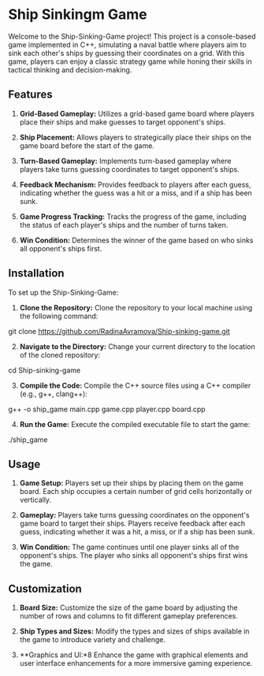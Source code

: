 # Ship Sinkingm Game 
Welcome to the Ship-Sinking-Game project! This project is a console-based game implemented in C++, simulating a naval battle where players aim to sink each other's ships by guessing their coordinates on a grid. With this game, players can enjoy a classic strategy game while honing their skills in tactical thinking and decision-making.

## Features
1. **Grid-Based Gameplay:** Utilizes a grid-based game board where players place their ships and make guesses to target opponent's ships.

2. **Ship Placement:** Allows players to strategically place their ships on the game board before the start of the game.

3. **Turn-Based Gameplay:** Implements turn-based gameplay where players take turns guessing coordinates to target opponent's ships.

4. **Feedback Mechanism:** Provides feedback to players after each guess, indicating whether the guess was a hit or a miss, and if a ship has been sunk.

5. **Game Progress Tracking:** Tracks the progress of the game, including the status of each player's ships and the number of turns taken.

6. **Win Condition:** Determines the winner of the game based on who sinks all opponent's ships first.

## Installation
To set up the Ship-Sinking-Game:

1. **Clone the Repository:** Clone the repository to your local machine using the following command:

git clone https://github.com/RadinaAvramova/Ship-sinking-game.git

2. **Navigate to the Directory:** Change your current directory to the location of the cloned repository:

cd Ship-sinking-game

3. **Compile the Code:** Compile the C++ source files using a C++ compiler (e.g., g++, clang++):

g++ -o ship_game main.cpp game.cpp player.cpp board.cpp

4. **Run the Game:** Execute the compiled executable file to start the game:

./ship_game

## Usage
1. **Game Setup:** Players set up their ships by placing them on the game board. Each ship occupies a certain number of grid cells horizontally or vertically.

2. **Gameplay:** Players take turns guessing coordinates on the opponent's game board to target their ships. Players receive feedback after each guess, indicating whether it was a hit, a miss, or if a ship has been sunk.

3. **Win Condition:** The game continues until one player sinks all of the opponent's ships. The player who sinks all opponent's ships first wins the game.

## Customization
1. **Board Size:** Customize the size of the game board by adjusting the number of rows and columns to fit different gameplay preferences.

2. **Ship Types and Sizes:** Modify the types and sizes of ships available in the game to introduce variety and challenge.

3. **Graphics and UI:*8 Enhance the game with graphical elements and user interface enhancements for a more immersive gaming experience.
